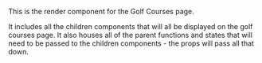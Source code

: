 This is the render component for the Golf Courses page.

It includes all the children components that will all be displayed on the golf courses page. It also houses all of the parent functions and states that will need to be passed to the children components - the props will pass all that down.
